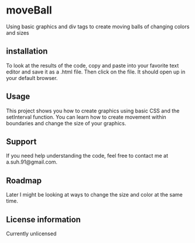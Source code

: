 # moveBall
Using basic graphics and div tags to create moving balls of changing colors and sizes

<h2>installation</h2>
To look at the results of the code, copy and paste into your favorite text editor and save it as a .html file. Then click on the file. It should open up in your default browser.

<h2>Usage</h2>
This project shows you how to create graphics using basic CSS and the setInterval function. You can learn how to create movement within boundaries and change the size of your graphics.

<h2>Support</h2> 
If you need help understanding the code, feel free to contact me at a.suh.91@gmail.com. 

<h2>Roadmap</h2> 
Later I might be looking at ways to change the size and color at the same time.

<h2>License information</h2>
Currently unlicensed

